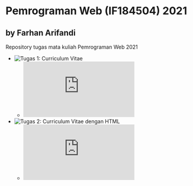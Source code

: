 # Pemrograman Web (IF184504) 2021
## by Farhan Arifandi

Repository tugas mata kuliah Pemrograman Web 2021

- ![Tugas 1: Curriculum Vitae](farfnd.github.io/)
  - ![Blog post](https://farfnd.blogspot.com/2021/09/tugas-1-pemrograman-web-curriculum-vitae.html)
- ![Tugas 2: Curriculum Vitae dengan HTML](farfnd.github.io/)
  - ![Blog post](https://farfnd.blogspot.com/2021/09/tugas-1-pemrograman-web-curriculum-vitae.html)
